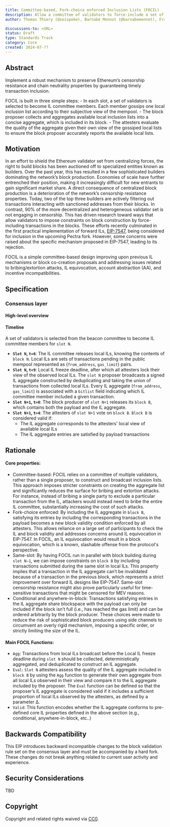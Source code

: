 ```yaml
---
title: Committee-based, Fork-choice enforced Inclusion Lists (FOCIL)
description: Allow a committee of validators to force-include a set of transactions in every block
author: Thomas Thiery (@soispoke), Barnabé Monnot (@barnabemonnot), Francesco D'Amato (@fradamt), Julian Ma (@_julianma)

discussions-to: <URL>
status: Draft
type: Standards Track
category: Core
created: 2024-07-??
---
```


## Abstract
Implement a robust mechanism to preserve Ethereum’s censorship resistance and chain neutrality properties by guaranteeing timely transaction inclusion. 

FOCIL is built in three simple steps:
	- In each slot, a set of validators is selected to become IL committee members. Each member gossips one local inclusion list according to their subjective view of the mempool.
	- The block proposer collects and aggregates available local inclusion lists into a concise aggregate, which is included in its block.
	- The attesters evaluate the quality of the aggregate given their own view of the gossiped local lists to ensure the block proposer accurately reports the available local lists.

## Motivation

In an effort to shield the Ethereum validator set from centralizing forces, the right to build blocks has been auctioned off to specialized entities known as builders. Over the past year, this has resulted in a few sophisticated builders dominating the network’s block production. Economies of scale have further entrenched their position, making it increasingly difficult for new entrants to gain significant market share. A direct consequence of centralized block production is a deterioration of the network’s censorship resistance properties. Today, two of the top three builders are actively filtering out transactions interacting with sanctioned addresses from their blocks. In contrast, 90% of the more decentralized and heterogeneous validator set is not engaging in censorship. This has driven research toward ways that allow validators to impose constraints on block construction by force-including transactions in the blocks. These efforts recently culminated in the first practical implementation of forward ILs, [EIP-7547](./eip-7547.md), being considered for inclusion in the upcoming Pectra fork. However, some concerns were raised about the specific mechanism proposed in EIP-7547, leading to its rejection. 

FOCIL is a simple committee-based design improving upon previous IL mechanisms or block co-creation proposals and addressing issues related to bribing/extortion attacks, IL equivocation, account abstraction (AA), and incentive incompatibilities.

## Specification

### Consensus layer

#### High-level overview

#### Timeline

A set of validators is selected from the beacon committee to become IL committee members for `slot N`.

- **`Slot N`, `t=6`**: The IL committee releases local ILs, knowing the contents of `block N`. Local ILs are sets of transactions pending in the public mempool represented as (`from_address`, `gas_limit`) pairs.
- **`Slot N`, `t=9`**: Local IL freeze deadline, after which all attesters lock their view of the observed local ILs. The `slot N` proposer broadcasts a signed IL aggregate constructed by deduplicating and taking the union of transactions from collected local ILs. Every IL aggregate (`from_address`, `gas_limit`) is associated with a `bitlist` field indicating which IL committee member included a given transaction.
- **`Slot N+1`, `t=0`**: The block producer of `slot N+1` releases its `block B`, which contains both the payload and the IL aggregate.
- **`Slot N+1`, `t=4`**: The attesters of `slot N+1` vote on `block B`. `Block B` is considered valid if:
  - The IL aggregate corresponds to the attesters' local view of available local ILs
  - The IL aggregate entries are satisfied by payload transactions

## Rationale

#### Core properties:
- Committee-based: FOCIL relies on a committee of multiple validators, rather than a single proposer, to construct and broadcast 
inclusion lists. This approach imposes stricter constraints on creating the aggregate list and significantly reduces the surface for bribing and extortion attacks. For instance, instead of bribing a single party to exclude a particular transaction from the IL, attackers would instead need to bribe the entire IL committee, substantially increasing the cost of such attacks.
- Fork-choice enforced: By including the IL aggregate in `block B`, satisfying its entries by including the corresponding transactions in the payload becomes a new block validity condition enforced by all attesters. This allows reliance on a large set of participants to check the IL and block validity and addresses concerns around IL equivocation in EIP-7547. In FOCIL, an IL equivocation would result in a block equivocation, which is a known, slashable offense from the protocol's perspective.
- Same-slot: By having FOCIL run in parallel with block building during `slot N−1`, we can impose constraints on `block B` by including transactions submitted during the same slot in local ILs. This property implies that a transaction in the IL aggregate can’t be invalidated because of a transaction in the previous block, which represents a strict improvement over forward IL designs like EIP-7547. Same-slot censorship resistance might also prove particularly useful for time-sensitive transactions that might be censored for MEV reasons.
- Conditional and anywhere-in-block: Transactions satisfying entries in the IL aggregate share blockspace with the payload can only be included if the block isn’t full (i.e., has reached the gas limit) and can be ordered arbitrarily by the block producer. These choices were made to reduce the risk of sophisticated block producers using side channels to circumvent an overly rigid mechanism, imposing a specific order, or strictly limiting the size of the IL.

#### Main FOCIL Functions:
- `Agg`: Transactions from local ILs broadcast before the Local IL freeze deadline during `slot N` should be collected, deterministically aggregated, and deduplicated to construct an IL aggregate.
- `Eval`: `Slot N` attesters assess the quality of the IL aggregate included in `block B` by using the `Agg` function to generate their own aggregate from all local ILs observed in their view and compare it to the IL aggregate included by the proposer. The `Eval` function can be defined so that the proposer’s IL aggregate is considered valid if it includes a sufficient proportion of local ILs observed by the attesters, as defined by a parameter Δ.
- `Valid`: This function encodes whether the IL aggregate conforms to pre-defined core IL properties defined in the above section (e.g., conditional, anywhere-in-block, etc..)

## Backwards Compatibility

This EIP introduces backward incompatible changes to the block validation rule set on the consensus layer and must be accompanied by a hard fork. These changes do not break anything related to current user activity and experience.

## Security Considerations

<!--
  All EIPs must contain a section that discusses the security implications/considerations relevant to the proposed change. Include information that might be important for security discussions, surfaces risks and can be used throughout the life cycle of the proposal. For example, include security-relevant design decisions, concerns, important discussions, implementation-specific guidance and pitfalls, an outline of threats and risks and how they are being addressed. EIP submissions missing the "Security Considerations" section will be rejected. An EIP cannot proceed to status "Final" without a Security Considerations discussion deemed sufficient by the reviewers.

  The current placeholder is acceptable for a draft.

  TODO: Remove this comment before submitting
-->

TBD

## Copyright

Copyright and related rights waived via [CC0](../LICENSE.md).
